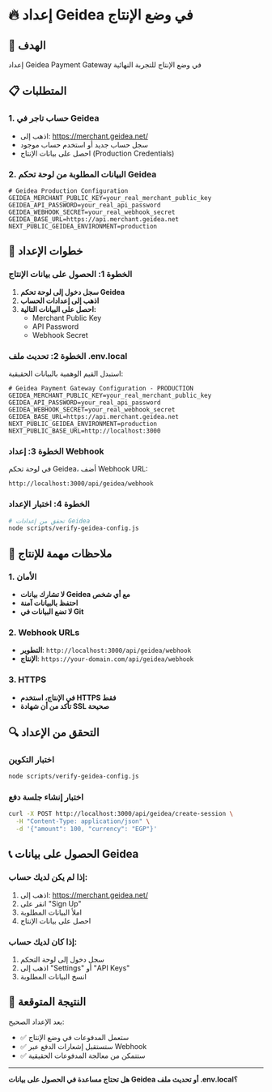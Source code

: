 # 🔥 إعداد Geidea في وضع الإنتاج

## 🎯 الهدف
إعداد Geidea Payment Gateway في وضع الإنتاج للتجربة النهائية

## 📋 المتطلبات

### 1. حساب تاجر في Geidea
- اذهب إلى: https://merchant.geidea.net/
- سجل حساب جديد أو استخدم حساب موجود
- احصل على بيانات الإنتاج (Production Credentials)

### 2. البيانات المطلوبة من لوحة تحكم Geidea

```env
# Geidea Production Configuration
GEIDEA_MERCHANT_PUBLIC_KEY=your_real_merchant_public_key
GEIDEA_API_PASSWORD=your_real_api_password
GEIDEA_WEBHOOK_SECRET=your_real_webhook_secret
GEIDEA_BASE_URL=https://api.merchant.geidea.net
NEXT_PUBLIC_GEIDEA_ENVIRONMENT=production
```

## 🔧 خطوات الإعداد

### الخطوة 1: الحصول على بيانات الإنتاج
1. **سجل دخول إلى لوحة تحكم Geidea**
2. **اذهب إلى إعدادات الحساب**
3. **احصل على البيانات التالية:**
   - Merchant Public Key
   - API Password
   - Webhook Secret

### الخطوة 2: تحديث ملف .env.local

استبدل القيم الوهمية بالبيانات الحقيقية:

```env
# Geidea Payment Gateway Configuration - PRODUCTION
GEIDEA_MERCHANT_PUBLIC_KEY=your_real_merchant_public_key
GEIDEA_API_PASSWORD=your_real_api_password
GEIDEA_WEBHOOK_SECRET=your_real_webhook_secret
GEIDEA_BASE_URL=https://api.merchant.geidea.net
NEXT_PUBLIC_GEIDEA_ENVIRONMENT=production
NEXT_PUBLIC_BASE_URL=http://localhost:3000
```

### الخطوة 3: إعداد Webhook
في لوحة تحكم Geidea، أضف Webhook URL:
```
http://localhost:3000/api/geidea/webhook
```

### الخطوة 4: اختبار الإعداد
```bash
# تحقق من إعدادات Geidea
node scripts/verify-geidea-config.js
```

## 🚨 ملاحظات مهمة للإنتاج

### 1. الأمان
- **لا تشارك بيانات Geidea مع أي شخص**
- **احتفظ بالبيانات آمنة**
- **لا تضع البيانات في Git**

### 2. Webhook URLs
- **التطوير**: `http://localhost:3000/api/geidea/webhook`
- **الإنتاج**: `https://your-domain.com/api/geidea/webhook`

### 3. HTTPS
- **في الإنتاج، استخدم HTTPS فقط**
- **تأكد من أن شهادة SSL صحيحة**

## 🔍 التحقق من الإعداد

### اختبار التكوين
```bash
node scripts/verify-geidea-config.js
```

### اختبار إنشاء جلسة دفع
```bash
curl -X POST http://localhost:3000/api/geidea/create-session \
  -H "Content-Type: application/json" \
  -d '{"amount": 100, "currency": "EGP"}'
```

## 📞 الحصول على بيانات Geidea

### إذا لم يكن لديك حساب:
1. اذهب إلى: https://merchant.geidea.net/
2. انقر على "Sign Up"
3. املأ البيانات المطلوبة
4. احصل على بيانات الإنتاج

### إذا كان لديك حساب:
1. سجل دخول إلى لوحة التحكم
2. اذهب إلى "Settings" أو "API Keys"
3. انسخ البيانات المطلوبة

## 🎯 النتيجة المتوقعة

بعد الإعداد الصحيح:
- ✅ ستعمل المدفوعات في وضع الإنتاج
- ✅ ستستقبل إشعارات الدفع عبر Webhook
- ✅ ستتمكن من معالجة المدفوعات الحقيقية

---

**هل تحتاج مساعدة في الحصول على بيانات Geidea أو تحديث ملف .env.local؟** 
